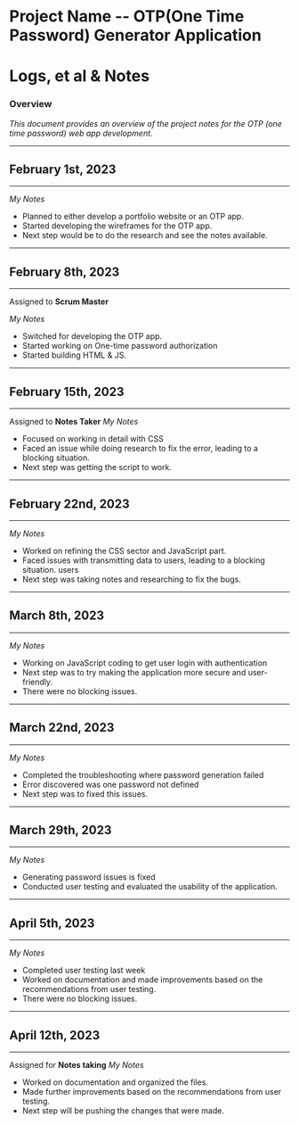 # Project Name -- OTP(One Time Password) Generator Application
# Logs, et al & Notes 
### Overview
*This document provides an overview of the project notes for the OTP (one time password) web app development.*

-----------------------------------------------------------------
## February 1st, 2023
-----------------------------------------------------------------
*My Notes*
* Planned to either develop a portfolio website or an OTP app.
* Started developing the wireframes for the OTP app.
* Next step would be to do the research and see the notes available.

-----------------------------------------------------------------
## February 8th, 2023
-----------------------------------------------------------------
 Assigned to **Scrum Master**

*My Notes*
* Switched for developing the OTP app.
* Started working on One-time password authorization
* Started building  HTML & JS.


-----------------------------------------------------------------
## February 15th, 2023
-----------------------------------------------------------------
Assigned to **Notes Taker**
*My Notes*
* Focused on working in detail with CSS
* Faced an issue while doing research to fix the error, leading to a blocking situation.
* Next step was getting the script to work.


-----------------------------------------------------------------
## February 22nd, 2023
-----------------------------------------------------------------

*My Notes*
* Worked on refining the CSS sector and JavaScript part.
* Faced issues with transmitting data to users, leading to a blocking situation. users
* Next step was taking notes and researching to fix the bugs.



-----------------------------------------------------------------
## March 8th, 2023
-----------------------------------------------------------------

*My Notes*
* Working on JavaScript coding to get user login with authentication
* Next step was to try making the application more secure and user-friendly.
* There were no blocking issues.


-----------------------------------------------------------------
## March 22nd, 2023
-----------------------------------------------------------------

*My Notes*
* Completed the troubleshooting where password generation failed
* Error discovered was one password not defined
* Next step was to fixed this issues.



-----------------------------------------------------------------
## March 29th, 2023
-----------------------------------------------------------------

*My Notes*
* Generating password issues is fixed
* Conducted user testing and evaluated the usability of the application.


-----------------------------------------------------------------
## April 5th, 2023
-----------------------------------------------------------------

*My Notes*
* Completed user testing last week
* Worked on documentation and made improvements based on the recommendations from user testing.
* There were no blocking issues.



-----------------------------------------------------------------
## April 12th, 2023
-----------------------------------------------------------------
Assigned for **Notes taking**
*My Notes*
* Worked on documentation and organized the files.
* Made further improvements based on the recommendations from user testing.
* Next step will be pushing the changes that were made.
